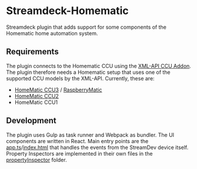 # Streamdeck-Homematic

Streamdeck plugin that adds support for some components of the Homematic home automation system.

## Requirements

The plugin connects to the Homematic CCU using the [XML-API CCU Addon](https://github.com/jens-maus/XML-API). The plugin therefore needs a Homematic setup that uses one of the supported CCU models by the XML-API. Currently, these are:

- [HomeMatic CCU3](https://www.eq-3.de/produkte/homematic/detail/smart-home-zentrale-ccu3-homematic.html) / [RaspberryMatic](http://raspberrymatic.de/)
- [HomeMatic CCU2](https://www.eq-3.de/produkte/homematic/detail/homematic-zentrale-ccu-2.html)
- HomeMatic CCU1

## Development

The plugin uses Gulp as task runner and Webpack as bundler. The UI components are written in React. Main entry points are the [app.ts](src/app.ts)/[index.html](src/index.html) that handles the events from the StreamDev device itself. Property Inspectors are implemented in their own files in the [propertyInspector](src/propertyInspector/) folder.
